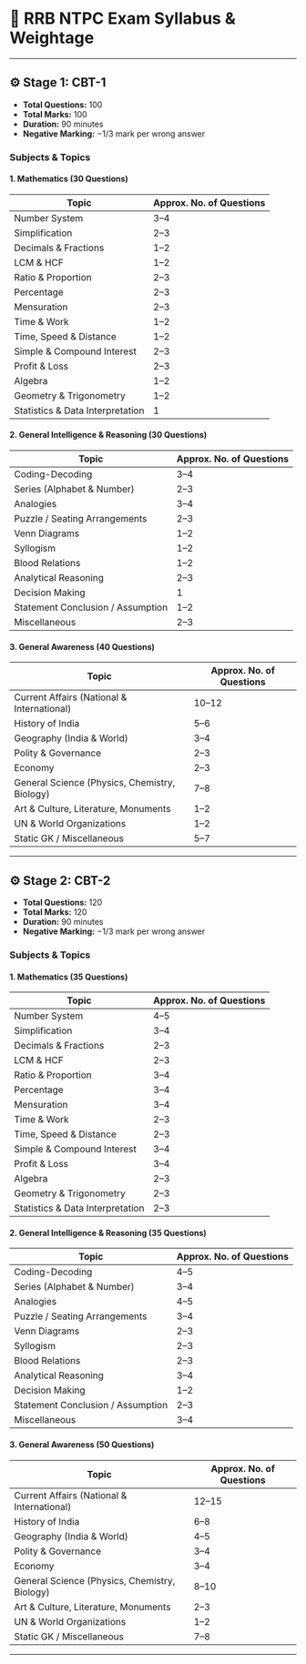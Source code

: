 # 📝 RRB NTPC Exam Syllabus & Weightage

---

## ⚙️ Stage 1: CBT-1
- **Total Questions:** 100  
- **Total Marks:** 100  
- **Duration:** 90 minutes  
- **Negative Marking:** −1/3 mark per wrong answer  

### Subjects & Topics

#### 1. Mathematics (30 Questions)
| Topic                        | Approx. No. of Questions |
|------------------------------|--------------------------|
| Number System                | 3–4                      |
| Simplification               | 2–3                      |
| Decimals & Fractions         | 1–2                      |
| LCM & HCF                   | 1–2                      |
| Ratio & Proportion           | 2–3                      |
| Percentage                  | 2–3                      |
| Mensuration                 | 2–3                      |
| Time & Work                 | 1–2                      |
| Time, Speed & Distance       | 1–2                      |
| Simple & Compound Interest  | 2–3                      |
| Profit & Loss               | 2–3                      |
| Algebra                    | 1–2                      |
| Geometry & Trigonometry     | 1–2                      |
| Statistics & Data Interpretation | 1                   |

#### 2. General Intelligence & Reasoning (30 Questions)
| Topic                               | Approx. No. of Questions |
|-------------------------------------|--------------------------|
| Coding-Decoding                    | 3–4                      |
| Series (Alphabet & Number)         | 2–3                      |
| Analogies                         | 3–4                      |
| Puzzle / Seating Arrangements      | 2–3                      |
| Venn Diagrams                    | 1–2                      |
| Syllogism                        | 1–2                      |
| Blood Relations                   | 1–2                      |
| Analytical Reasoning              | 2–3                      |
| Decision Making                  | 1                        |
| Statement Conclusion / Assumption | 1–2                      |
| Miscellaneous                   | 2–3                      |

#### 3. General Awareness (40 Questions)
| Topic                                 | Approx. No. of Questions |
|---------------------------------------|--------------------------|
| Current Affairs (National & International) | 10–12               |
| History of India                      | 5–6                      |
| Geography (India & World)             | 3–4                      |
| Polity & Governance                   | 2–3                      |
| Economy                             | 2–3                      |
| General Science (Physics, Chemistry, Biology) | 7–8             |
| Art & Culture, Literature, Monuments | 1–2                      |
| UN & World Organizations             | 1–2                      |
| Static GK / Miscellaneous             | 5–7                      |

---

## ⚙️ Stage 2: CBT-2
- **Total Questions:** 120  
- **Total Marks:** 120  
- **Duration:** 90 minutes  
- **Negative Marking:** −1/3 mark per wrong answer  

### Subjects & Topics

#### 1. Mathematics (35 Questions)
| Topic                        | Approx. No. of Questions |
|------------------------------|--------------------------|
| Number System                | 4–5                      |
| Simplification               | 3–4                      |
| Decimals & Fractions         | 2–3                      |
| LCM & HCF                   | 2–3                      |
| Ratio & Proportion           | 3–4                      |
| Percentage                  | 3–4                      |
| Mensuration                 | 3–4                      |
| Time & Work                 | 2–3                      |
| Time, Speed & Distance       | 2–3                      |
| Simple & Compound Interest  | 3–4                      |
| Profit & Loss               | 3–4                      |
| Algebra                    | 2–3                      |
| Geometry & Trigonometry     | 2–3                      |
| Statistics & Data Interpretation | 2–3                   |

#### 2. General Intelligence & Reasoning (35 Questions)
| Topic                               | Approx. No. of Questions |
|-------------------------------------|--------------------------|
| Coding-Decoding                    | 4–5                      |
| Series (Alphabet & Number)         | 3–4                      |
| Analogies                         | 4–5                      |
| Puzzle / Seating Arrangements      | 3–4                      |
| Venn Diagrams                    | 2–3                      |
| Syllogism                        | 2–3                      |
| Blood Relations                   | 2–3                      |
| Analytical Reasoning              | 3–4                      |
| Decision Making                  | 1–2                      |
| Statement Conclusion / Assumption | 2–3                      |
| Miscellaneous                   | 3–4                      |

#### 3. General Awareness (50 Questions)
| Topic                                 | Approx. No. of Questions |
|---------------------------------------|--------------------------|
| Current Affairs (National & International) | 12–15              |
| History of India                      | 6–8                      |
| Geography (India & World)             | 4–5                      |
| Polity & Governance                   | 3–4                      |
| Economy                             | 3–4                      |
| General Science (Physics, Chemistry, Biology) | 8–10              |
| Art & Culture, Literature, Monuments | 2–3                      |
| UN & World Organizations             | 1–2                      |
| Static GK / Miscellaneous             | 7–8                      |

---












